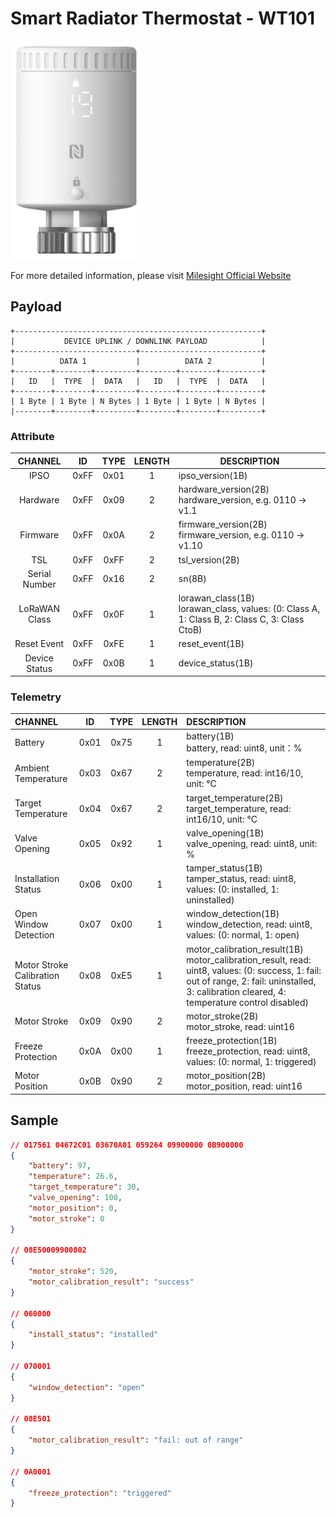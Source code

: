 # Smart Radiator Thermostat - WT101

![WT101](wt101.png)

For more detailed information, please visit [Milesight Official Website](https://www.milesight.com/iot/product/lorawan-sensor/wt101)

## Payload

```
+-------------------------------------------------------+
|           DEVICE UPLINK / DOWNLINK PAYLOAD            |
+---------------------------+---------------------------+
|          DATA 1           |          DATA 2           |
+--------+--------+---------+--------+--------+---------+
|   ID   |  TYPE  |  DATA   |   ID   |  TYPE  |  DATA   |
+--------+--------+---------+--------+--------+---------+
| 1 Byte | 1 Byte | N Bytes | 1 Byte | 1 Byte | N Bytes |
|--------+--------+---------+--------+--------+---------+
```

### Attribute

|    CHANNEL    |  ID  | TYPE | LENGTH | DESCRIPTION                                                                                       |
| :-----------: | :--: | :--: | :----: | ------------------------------------------------------------------------------------------------ |
|     IPSO      | 0xFF | 0x01 |   1    | ipso_version(1B)                                                                                 |
|   Hardware    | 0xFF | 0x09 |   2    | hardware_version(2B)<br/>hardware_version, e.g. 0110 -> v1.1                                     |
|   Firmware    | 0xFF | 0x0A |   2    | firmware_version(2B)<br/>firmware_version, e.g. 0110 -> v1.10                                    |
|      TSL      | 0xFF | 0xFF |   2    | tsl_version(2B)                                                                                  |
| Serial Number | 0xFF | 0x16 |   2    | sn(8B)                                                                                           |
| LoRaWAN Class | 0xFF | 0x0F |   1    | lorawan_class(1B)<br/>lorawan_class, values: (0: Class A, 1: Class B, 2: Class C, 3: Class CtoB) |
|  Reset Event  | 0xFF | 0xFE |   1    | reset_event(1B)                                                                                  |
| Device Status | 0xFF | 0x0B |   1    | device_status(1B)                                                                                |

### Telemetry

| CHANNEL                         |  ID  | TYPE | LENGTH | DESCRIPTION                                                                                                                                                                                        |
| :------------------------------ | :--: | :--: | :----: | :------------------------------------------------------------------------------------------------------------------------------------------------------------------------------------------------- |
| Battery                         | 0x01 | 0x75 |   1    | battery(1B)<br/>battery, read: uint8, unit：%                                                                                                                                                      |
| Ambient Temperature             | 0x03 | 0x67 |   2    | temperature(2B)<br/>temperature, read: int16/10, unit: °C                                                                                                                                          |
| Target Temperature              | 0x04 | 0x67 |   2    | target_temperature(2B)<br/>target_temperature, read: int16/10, unit: °C                                                                                                                            |
| Valve Opening                   | 0x05 | 0x92 |   1    | valve_opening(1B)<br/>valve_opening, read: uint8, unit: %                                                                                                                                          |
| Installation Status             | 0x06 | 0x00 |   1    | tamper_status(1B)<br/>tamper_status, read: uint8, values: (0: installed, 1: uninstalled)                                                                                                           |
| Open Window Detection           | 0x07 | 0x00 |   1    | window_detection(1B)<br/>window_detection, read: uint8, values: (0: normal, 1: open)                                                                                                               |
| Motor Stroke Calibration Status | 0x08 | 0xE5 |   1    | motor_calibration_result(1B)<br/>motor_calibration_result, read: uint8, values: (0: success, 1: fail: out of range, 2: fail: uninstalled, 3: calibration cleared, 4: temperature control disabled) |
| Motor Stroke                    | 0x09 | 0x90 |   2    | motor_stroke(2B)<br/>motor_stroke, read: uint16                                                                                                                                                    |
| Freeze Protection               | 0x0A | 0x00 |   1    | freeze_protection(1B)<br/>freeze_protection, read: uint8, values: (0: normal, 1: triggered)                                                                                                        |
| Motor Position                  | 0x0B | 0x90 |   2    | motor_position(2B)<br/>motor_position, read: uint16                                                                                                                                                |

## Sample

```json
// 017561 04672C01 03670A01 059264 09900000 0B900000
{
    "battery": 97,
    "temperature": 26.6,
    "target_temperature": 30,
    "valve_opening": 100,
    "motor_position": 0,
    "motor_stroke": 0
}

// 08E50009900802
{
    "motor_stroke": 520,
    "motor_calibration_result": "success"
}

// 060000
{
    "install_status": "installed"
}

// 070001
{
    "window_detection": "open"
}

// 08E501
{
    "motor_calibration_result": "fail: out of range"
}

// 0A0001
{
    "freeze_protection": "triggered"
}
```
